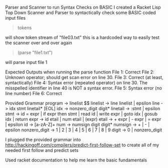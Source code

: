 Parser and Scanner to run Syntax Checks on BASIC
I created a Racket Lisp Top Down Scanner and Parser to syntactically check some BASIC coded input files

>tokens 

will show token stream of "file03.txt" this is a hardcoded way to easily test the scanner over and over again

>(parse "file1.txt") 

will parse input file 1

Expected Outputs when running the parse function
File 1: Correct
File 2: Unknown operator; should get scan error on line 30.
File 3: Correct (at least, syntactically) 
File 4: Syntax error (repeated operator) on line 30. 
   The misspelled identifier in line 40 is NOT a syntax error. 
File 5: Syntax error (no line number)
File 6: Correct 

Provided Grammar 
program -> linelist $$ 
linelist -> line linelist | epsilon 
line -> idx stmt linetail* [EOL]
idx -> nonzero_digit digit* 
linetail -> :stmt | epsilon 
stmt -> id = expr | if expr then stmt | read id | write expr | goto idx | gosub idx | return
expr -> id etail | num etail | (expr)
etail -> + expr | - expr | = expr | epsilon
id -> [a-zA-Z]+
num -> numsign digit digit*
numsign -> + | - | epsilon 
nonzero_digit -> 1 | 2 | 3 | 4 | 5 | 6 | 7 | 8 | 9
digit -> 0 | nonzero_digit 

I plugged the provided grammar into http://hackingoff.com/compilers/predict-first-follow-set to create all of my needed first follow and predict sets

Used racket documentation to help me learn the basic fundamentals
